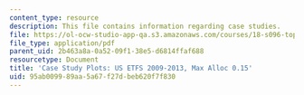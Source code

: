 ```yaml
---
content_type: resource
description: This file contains information regarding case studies.
file: https://ol-ocw-studio-app-qa.s3.amazonaws.com/courses/18-s096-topics-in-mathematics-with-applications-in-finance-fall-2013/95ab009989aa5a67f27dbeb620f7f830_MIT18_S096F13_ETF_pridA_30.pdf
file_type: application/pdf
parent_uid: 2b463a8a-0a52-09f1-38e5-d6814ffaf688
resourcetype: Document
title: 'Case Study Plots: US ETFS 2009-2013, Max Alloc 0.15'
uid: 95ab0099-89aa-5a67-f27d-beb620f7f830
---
```

